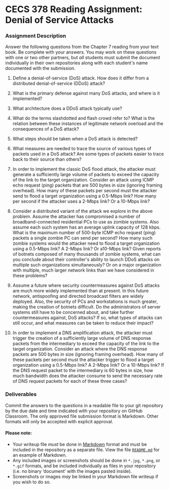 # CECS 378 Reading Assignment: Denial of Service Attacks

### Assignment Description
Answer the following questions from the Chapter 7 reading from your text book. Be complete with your answers. You may work on these questions with one or two other partners, but *all* students must submit the document individually in their own repositories along with each student's name documented with the submission.

1. Define a denial-of-service (DoS) attack. How does it differ from a distributed denial-of-service (DDoS) attack?
   
2. What is the primary defense against many DoS attacks, and where is it implemented?

3. What architecture does a DDoS attack typically use?

4. What do the terms slashdotted and flash crowd refer to? What is the relation between these instances of legitimate network overload and the consequences of a DoS attack?

5. What steps should be taken when a DoS attack is detected?

6. What measures are needed to trace the source of various types of packets used in a DoS attack? Are some types of packets easier to trace back to their source than others?

7. In order to implement the classic DoS flood attack, the attacker must generate a sufficiently large volume of packets to exceed the capacity of the link to the target organization. Consider an attack using ICMP echo request (ping) packets that are 500 bytes in size (ignoring framing overhead). How many of these packets per second must the attacker send to flood a target organization using a 0.5-Mbps link? How many per second if the attacker uses a 2-Mbps link? Or a 10-Mbps link?

8. Consider a distributed variant of the attack we explore in the above problem. Assume the attacker has compromised a number of broadband-connected residential PCs to use as zombie systems. Also assume each such system has an average uplink capacity of 128 kbps. What is the maximum number of 500-byte ICMP echo request (ping) packets a single zombie PC can send per second? How many such zombie systems would the attacker need to flood a target organization using a 0.5-Mbps link? A 2-Mbps link? Or a10-Mbps link? Given reports of botnets composed of many thousands of zombie systems, what can you conclude about their controller's ability to launch DDoS attacks on multiple such organizations simultaneously? Or on a major organization with multiple, much larger network links than we have considered in these problems?

9. Assume a future where security countermeasures against DoS attacks are much more widely implemented than at present. In this future network, antispoofing and directed broadcast filters are widely deployed. Also, the security of PCs and workstations is much greater, making the creation of botnets difficult. Do the administrators of server systems still have to be concerned about, and take further countermeasures against, DoS attacks? If so, what types of attacks can still occur, and what measures can be taken to reduce their impact?

10. In order to implement a DNS amplification attack, the attacker must trigger the creation of a sufficiently large volume of DNS response packets from the intermediary to exceed the capacity of the link to the target organization. Consider an attack where the DNS response packets are 500 bytes in size (ignoring framing overhead). How many of these packets per second must the attacker trigger to flood a target organization using a 0.5-Mbps link? A 2-Mbps link? Or a 10-Mbps link? If the DNS request packet to the intermediary is 60 bytes in size, how much bandwidth does the attacker consume to send the necessary rate of DNS request packets for each of these three cases?

### Deliverables

Commit the answers to the questions in a readable file to your git repository by the due date and time indicated with your repository on GitHub Classroom. The only approved file submission format is Markdown. Other formats will only be accepted with explicit approval.

#### Please note:

* Your writeup file *must* be done in [Markdown](https://docs.github.com/en/get-started/writing-on-github/getting-started-with-writing-and-formatting-on-github/basic-writing-and-formatting-syntax) format and must be included in the repository as a separate file. View the file [`README.md`](README.md?plain=1) for an example of Markdown.
* Any included images or screenshots should be done in `*.jpg`, `*.png`, or `*.gif` formats, and be included individually as files in your repository (i.e. no binary ‘document’ with the images pasted inside).
* Screenshots or images *may* be linked in your Markdown file writeup if you wish to do so.